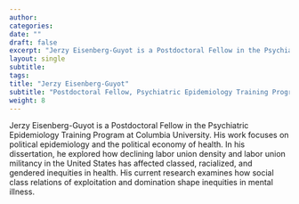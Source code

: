 ```yaml
---
author: 
categories:
date: ""
draft: false
excerpt: "Jerzy Eisenberg-Guyot is a Postdoctoral Fellow in the Psychiatric Epidemiology Training Program at Columbia University"
layout: single
subtitle: 
tags:
title: "Jerzy Eisenberg-Guyot"
subtitle: "Postdoctoral Fellow, Psychiatric Epidemiology Training Program, Columbia University"
weight: 8
---
```


Jerzy Eisenberg-Guyot is a Postdoctoral Fellow in the Psychiatric Epidemiology Training Program at Columbia University. His work focuses on political epidemiology and the political economy of health. In his dissertation, he explored how declining labor union density and labor union militancy in the United States has affected classed, racialized, and gendered inequities in health. His current research examines how social class relations of exploitation and domination shape inequities in mental illness. 

